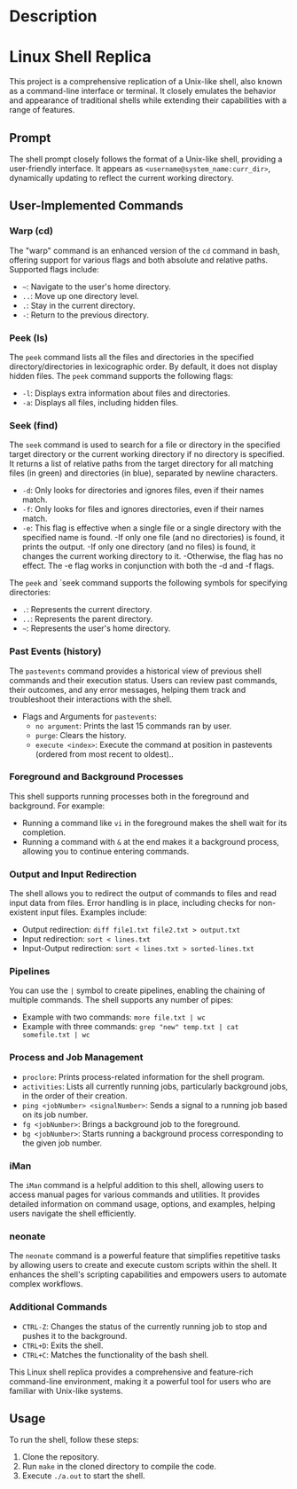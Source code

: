 # Description

# Linux Shell Replica

This project is a comprehensive replication of a Unix-like shell, also known as a command-line interface or terminal. It closely emulates the behavior and appearance of traditional shells while extending their capabilities with a range of features.

## Prompt

The shell prompt closely follows the format of a Unix-like shell, providing a user-friendly interface. It appears as `<username@system_name:curr_dir>`, dynamically updating to reflect the current working directory.

## User-Implemented Commands

### Warp (cd)

The "warp" command is an enhanced version of the `cd` command in bash, offering support for various flags and both absolute and relative paths. Supported flags include:

- `~`: Navigate to the user's home directory.
- `..`: Move up one directory level.
- `.`: Stay in the current directory.
- `-`: Return to the previous directory.

### Peek (ls)

The `peek` command lists all the files and directories in the specified directory/directories in lexicographic order. By default, it does not display hidden files. The `peek` command supports the following flags:

 - `-l`: Displays extra information about files and directories.
 - `-a`: Displays all files, including hidden files.

### Seek (find)

The `seek` command is used to search for a file or directory in the specified target directory or the current working directory if no directory is specified. It returns a list of relative paths from the target directory for all matching files (in green) and directories (in blue), separated by newline characters.

- `-d`: Only looks for directories and ignores files, even if their names match.
- `-f`: Only looks for files and ignores directories, even if their names match.
- `-e`: This flag is effective when a single file or a single directory with the specified name is found.
    -If only one file (and no directories) is found, it prints the output.
    -If only one directory (and no files) is found, it changes the current working directory to it.
    -Otherwise, the flag has no effect.
   The -e flag works in conjunction with both the -d and -f flags.


The `peek` and `seek command supports the following symbols for specifying directories:

  - `.`: Represents the current directory.
  - `..`: Represents the parent directory.
  - `~`: Represents the user's home directory.

### Past Events (history)

The `pastevents` command provides a historical view of previous shell commands and their execution status. Users can review past commands, their outcomes, and any error messages, helping them track and troubleshoot their interactions with the shell.

- Flags and Arguments for `pastevents`:
  - `no argument`: Prints the last 15 commands ran by user.
  - `purge`: Clears the history.
  - `execute <index>`: Execute the command at position in pastevents (ordered from most recent to oldest)..

### Foreground and Background Processes

This shell supports running processes both in the foreground and background. For example:

- Running a command like `vi` in the foreground makes the shell wait for its completion.
- Running a command with `&` at the end makes it a background process, allowing you to continue entering commands.

### Output and Input Redirection

The shell allows you to redirect the output of commands to files and read input data from files. Error handling is in place, including checks for non-existent input files. Examples include:

- Output redirection: `diff file1.txt file2.txt > output.txt`
- Input redirection: `sort < lines.txt`
- Input-Output redirection: `sort < lines.txt > sorted-lines.txt`

### Pipelines

You can use the `|` symbol to create pipelines, enabling the chaining of multiple commands. The shell supports any number of pipes:

- Example with two commands: `more file.txt | wc`
- Example with three commands: `grep "new" temp.txt | cat somefile.txt | wc`

### Process and Job Management

- `proclore`: Prints process-related information for the shell program.
- `activities`: Lists all currently running jobs, particularly background jobs, in the order of their creation.
- `ping <jobNumber> <signalNumber>`: Sends a signal to a running job based on its job number.
- `fg <jobNumber>`: Brings a background job to the foreground.
- `bg <jobNumber>`: Starts running a background process corresponding to the given job number.

### iMan

The `iMan` command is a helpful addition to this shell, allowing users to access manual pages for various commands and utilities. It provides detailed information on command usage, options, and examples, helping users navigate the shell efficiently.

### neonate

The `neonate` command is a powerful feature that simplifies repetitive tasks by allowing users to create and execute custom scripts within the shell. It enhances the shell's scripting capabilities and empowers users to automate complex workflows.


### Additional Commands

- `CTRL-Z`: Changes the status of the currently running job to stop and pushes it to the background.
- `CTRL+D`: Exits the shell.
- `CTRL+C`: Matches the functionality of the bash shell.

This Linux shell replica provides a comprehensive and feature-rich command-line environment, making it a powerful tool for users who are familiar with Unix-like systems.

## Usage

To run the shell, follow these steps:

1. Clone the repository.
2. Run `make` in the cloned directory to compile the code.
3. Execute `./a.out` to start the shell.
